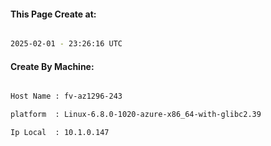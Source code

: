 
   
#### This Page Create at:

```bash

2025-02-01 - 23:26:16 UTC

```

#### Create By Machine:

```bash

Host Name : fv-az1296-243

platform  : Linux-6.8.0-1020-azure-x86_64-with-glibc2.39

Ip Local  : 10.1.0.147

```

